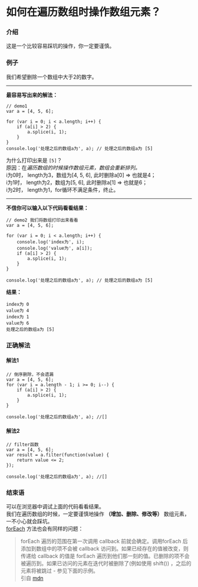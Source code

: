 # 如何在遍历数组时操作数组元素？

### 介绍
这是一个比较容易踩坑的操作，你一定要谨慎。   

### 例子
我们希望删除一个数组中大于2的数字。     

___ 
**最容易写出来的解法：**

```
// demo1
var a = [4, 5, 6];

for (var i = 0; i < a.length; i++) {
	if (a[i] > 2) {
		a.splice(i, 1);
	}
}
console.log('处理之后的数组a为', a); // 处理之后的数组a为 [5]
```
为什么打印出来是 `[5]`？   
原因：在*遍历数组的时候操作数组元素，数组会重新排列。*    
i为0时， length为3，数组为[4, 5, 6], 此时删除a[0] => 也就是4；   
i为1时， length为2，数组为[5, 6], 此时删除a[1] => 也就是6；   
i为2时， length为1，for循环不满足条件，终止。 

---

**不信你可以输入以下代码看看结果：**

```
// demo2 我们将数组打印出来看看
var a = [4, 5, 6];

for (var i = 0; i < a.length; i++) {
	console.log('index为', i);
	console.log('value为', a[i]);
	if (a[i] > 2) {
		a.splice(i, 1);
	}
}

console.log('处理之后的数组a为', a); // 处理之后的数组a为 [5]
```

**结果：**

```
index为 0
value为 4
index为 1
value为 6
处理之后的数组a为 [5]
```

### 正确解法

#### 解法1

```
// 倒序删除，不会遗漏
var a = [4, 5, 6];
for (var i = a.length - 1; i >= 0; i--) {
	if (a[i] > 2) {
		a.splice(i, 1);
	}
}

console.log('处理之后的数组a为', a); //[]
```

#### 解法2

```
// filter函数
var a = [4, 5, 6];
var result = a.filter(function(value) {
	return value <= 2;
});

console.log('处理之后的数组a为', a); //[]
```

### 结束语

可以在浏览器中调试上面的代码看看结果。     
我们在遍历数组的时候，一定要谨慎地操作 **（增加、删除、修改等）** 数组元素，一不小心就会踩坑。     
 [forEach](https://developer.mozilla.org/zh-CN/docs/Web/JavaScript/Reference/Global_Objects/Array/forEach) 方法也会有同样的问题：
> forEach 遍历的范围在第一次调用 callback 前就会确定。调用forEach 后添加到数组中的项不会被 callback 访问到。如果已经存在的值被改变，则传递给 callback 的值是 forEach 遍历到他们那一刻的值。已删除的项不会被遍历到。如果已访问的元素在迭代时被删除了(例如使用 shift()) ，之后的元素将被跳过 - 参见下面的示例。     
引自 [mdn](https://developer.mozilla.org/zh-CN/docs/Web/JavaScript/Reference/Global_Objects/Array/forEach)
